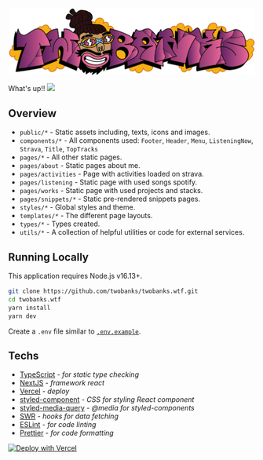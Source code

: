 <p align="center">
  <img src="https://raw.githubusercontent.com/twobanks/twobanks.wtf/603bd22f645b33d0c77f97a438457c845a5a91ed/public/img/twobanks.svg" width="500" alt="twobanks">
</p>


What's up!! <img src="https://raw.githubusercontent.com/kaueMarques/kaueMarques/master/hi.gif" width="30px">

## Overview

- `public/*` - Static assets including, texts, icons and images.
- `components/*` - All components used: `Footer`, `Header`, `Menu`, `ListeningNow`, `Strava`, `Title`, `TopTracks`
- `pages/*` - All other static pages.
- `pages/about` - Static pages about me.
- `pages/activities` - Page with activities loaded on strava.
- `pages/listening` - Static page with used songs spotify.
- `pages/works` - Static page with used projects and stacks.
- `pages/snippets/*` - Static pre-rendered snippets pages.
- `styles/*` - Global styles and theme.
- `templates/*` - The different page layouts.
- `types/*` - Types created.
- `utils/*` - A collection of helpful utilities or code for external services.


## Running Locally

This application requires Node.js v16.13+.

```bash
git clone https://github.com/twobanks/twobanks.wtf.git
cd twobanks.wtf
yarn install
yarn dev
```

Create a `.env` file similar to [`.env.example`](https://github.com/twobanks/twobanks.wtf/blob/VDM/.env.example).


##   Techs

- [TypeScript](https://www.typescriptlang.org/) - *for static type checking*
- [NextJS](https://nextjs.org/) - *framework react*
- [Vercel](https://vercel.com/) - *deploy*
- [styled-component](https://styled-components.com/) - *CSS for styling React component*
- [styled-media-query](https://github.com/morajabi/styled-media-query) - *@media for styled-components*
- [SWR](https://swr.vercel.app/) - *hooks for data fetching*
- [ESLint](https://eslint.org/) - *for code linting*
- [Prettier](https://prettier.io/) - *for code formatting*

[![Deploy with Vercel](https://vercel.com/button)](https://vercel.com/new/project?template=https://github.com/twobanks/twobanks.wtf/tree/VDM&project-name=twobanks.wtf&repository-name=twobanks.wtf)
